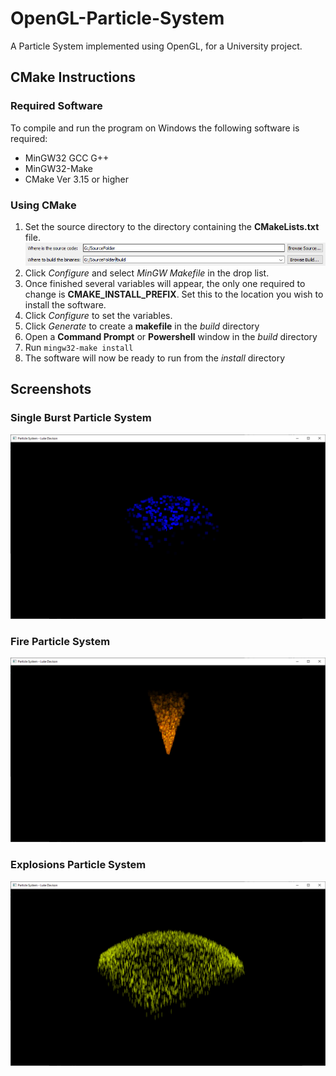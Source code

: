 ﻿# OpenGL-Particle-System
A Particle System implemented using OpenGL, for a University project.

## CMake Instructions
### Required Software
To compile and run the program on Windows the following software is required:
* MinGW32 GCC G++
* MinGW32-Make
* CMake Ver 3.15 or higher

### Using CMake
1. Set the source directory to the directory containing the **CMakeLists.txt** file.
![](./images/source-build.PNG)
2. Click *Configure* and select *MinGW Makefile* in the drop list.
3. Once finished several variables will appear, the only one required to change is **CMAKE_INSTALL_PREFIX**.
Set this to the location you wish to install the software.
4. Click *Configure* to set the variables.
5. Click *Generate* to create a **makefile** in the *build* directory
6. Open a **Command Prompt** or **Powershell** window in the *build* directory
7. Run ``mingw32-make install``
8. The software will now be ready to run from the *install* directory

## Screenshots

### Single Burst Particle System
![Single Burst](./images/burst-particles.PNG)

### Fire Particle System
![Fire](./images/fire-particles.PNG)

### Explosions Particle System
![Explosions](./images/explosion-particles.PNG)
